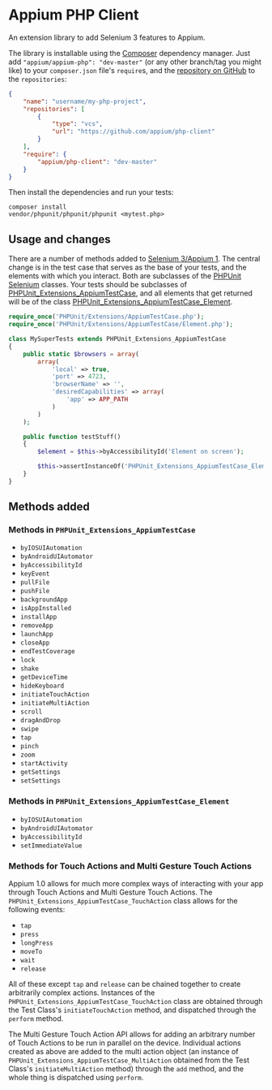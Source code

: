 # Appium PHP Client


An extension library to add Selenium 3 features to Appium.

The library is installable using the [Composer](https://getcomposer.org/) dependency manager. Just add `"appium/appium-php": "dev-master"` (or any other branch/tag you might like) to your `composer.json` file's `require`s, and the [repository on GitHub](https://github.com/appium/php-client) to the `repositories`:

```json
{
    "name": "username/my-php-project",
    "repositories": [
        {
            "type": "vcs",
            "url": "https://github.com/appium/php-client"
        }
    ],
    "require": {
        "appium/php-client": "dev-master"
    }
}
```

Then install the dependencies and run your tests:

```shell
composer install
vendor/phpunit/phpunit/phpunit <mytest.php>
```

## Usage and changes

There are a number of methods added to [Selenium 3/Appium 1](https://github.com/appium/appium/blob/master/docs/en/migrating-to-1-0.md). The central change is in the test case that serves as the base of your tests, and the elements with which you interact. Both are subclasses of the [PHPUnit Selenium](https://github.com/sebastianbergmann/phpunit-selenium/) classes. Your tests should be subclasses of [PHPUnit_Extensions_AppiumTestCase](https://github.com/appium/php-client/blob/master/PHPUnit/Extensions/AppiumTestCase.php), and all elements that get returned will be of the class [PHPUnit_Extensions_AppiumTestCase_Element](https://github.com/appium/php-client/blob/master/PHPUnit/Extensions/AppiumTestCase/Element.php).


```php
require_once('PHPUnit/Extensions/AppiumTestCase.php');
require_once('PHPUnit/Extensions/AppiumTestCase/Element.php');

class MySuperTests extends PHPUnit_Extensions_AppiumTestCase
{
    public static $browsers = array(
        array(
            'local' => true,
            'port' => 4723,
            'browserName' => '',
            'desiredCapabilities' => array(
                'app' => APP_PATH
            )
        )
    );

    public function testStuff()
    {
        $element = $this->byAccessibilityId('Element on screen');

        $this->assertInstanceOf('PHPUnit_Extensions_AppiumTestCase_Element', $element);
    }
}
```


## Methods added

### Methods in `PHPUnit_Extensions_AppiumTestCase`

* `byIOSUIAutomation`
* `byAndroidUIAutomator`
* `byAccessibilityId`
* `keyEvent`
* `pullFile`
* `pushFile`
* `backgroundApp`
* `isAppInstalled`
* `installApp`
* `removeApp`
* `launchApp`
* `closeApp`
* `endTestCoverage`
* `lock`
* `shake`
* `getDeviceTime`
* `hideKeyboard`
* `initiateTouchAction`
* `initiateMultiAction`
* `scroll`
* `dragAndDrop`
* `swipe`
* `tap`
* `pinch`
* `zoom`
* `startActivity`
* `getSettings`
* `setSettings`

### Methods in `PHPUnit_Extensions_AppiumTestCase_Element`

* `byIOSUIAutomation`
* `byAndroidUIAutomator`
* `byAccessibilityId`
* `setImmediateValue`

### Methods for Touch Actions and Multi Gesture Touch Actions

Appium 1.0 allows for much more complex ways of interacting with your app through Touch Actions and Multi Gesture Touch Actions. The `PHPUnit_Extensions_AppiumTestCase_TouchAction` class allows for the following events:

* `tap`
* `press`
* `longPress`
* `moveTo`
* `wait`
* `release`

All of these except `tap` and `release` can be chained together to create arbitrarily complex actions. Instances of the `PHPUnit_Extensions_AppiumTestCase_TouchAction` class are obtained through the Test Class's `initiateTouchAction` method, and dispatched through the `perform` method.

The Multi Gesture Touch Action API allows for adding an arbitrary number of Touch Actions to be run in parallel on the device. Individual actions created as above are added to the multi action object (an instance of `PHPUnit_Extensions_AppiumTestCase_MultiAction` obtained from the Test Class's `initiateMultiAction` method) through the `add` method, and the whole thing is dispatched using `perform`.
